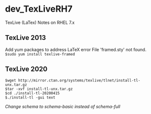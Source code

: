 # dev_TexLiveRH7
TexLive (LaTex) Notes on RHEL 7.x

## TexLive 2013
Add yum packages to address LaTeX error File 'framed.sty' not found.<br/>
`$sudo yum install texlive-framed`<br/>

## TexLive 2020
`$wget http://mirror.ctan.org/systems/texlive/tlnet/install-tl-unx.tar.gz`<br/>
`$tar -xvf install-tl-unx.tar.gz`<br/>
`$cd ./install-tl-20200415`<br/>
`$./install-tl -gui text`<br/>

*Change schema to schema-basic instead of schema-full*<br/>
